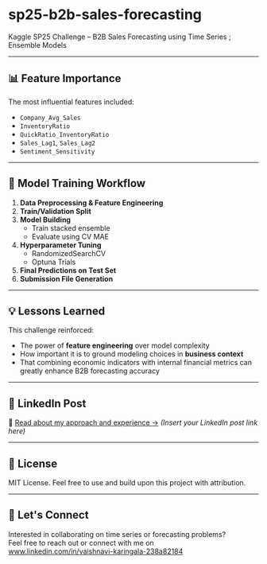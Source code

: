 # sp25-b2b-sales-forecasting
Kaggle SP25 Challenge – B2B Sales Forecasting using Time Series ; Ensemble Models

---

## 📊 Feature Importance
The most influential features included:
- `Company_Avg_Sales`
- `InventoryRatio`
- `QuickRatio_InventoryRatio`
- `Sales_Lag1`, `Sales_Lag2`
- `Sentiment_Sensitivity`

---

## 🔁 Model Training Workflow

1. **Data Preprocessing & Feature Engineering**
2. **Train/Validation Split**
3. **Model Building**
    - Train stacked ensemble
    - Evaluate using CV MAE
4. **Hyperparameter Tuning**
    - RandomizedSearchCV
    - Optuna Trials
5. **Final Predictions on Test Set**
6. **Submission File Generation**

---

## 💡 Lessons Learned

This challenge reinforced:
- The power of **feature engineering** over model complexity
- How important it is to ground modeling choices in **business context**
- That combining economic indicators with internal financial metrics can greatly enhance B2B forecasting accuracy

---

## 📎 LinkedIn Post  
📌 [Read about my approach and experience →](#) *(Insert your LinkedIn post link here)*

---

## 📄 License
MIT License. Feel free to use and build upon this project with attribution.

---

## 🤝 Let's Connect

Interested in collaborating on time series or forecasting problems?  
Feel free to reach out or connect with me on www.linkedin.com/in/vaishnavi-karingala-238a82184

